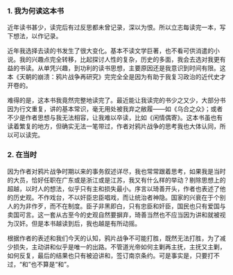 ### 1. 我为何读这本书	

近年读书甚少，读完后有过反思都未曾记录，深以为恨。所以立志每读完一本，写下想法，以作记录。

近年我选择去读的书发生了很大变化。基本不读文学巨著，也不看可供消遣的小说。我的兴趣点完全转移，比起探讨人性的复杂，历史的多面，我会去选对我更有益的书读。从单凭兴趣，到功利的读书思想，主要原因还是我意识到时间有限。这本《天朝的崩溃：鸦片战争再研究》完完全全是因为有助于我复习政治的近代史才开卷的。

难得的是，这本书我竟然完整地读完了。最近能让我读完的书少之又少，大部分书因为行文重复，讲的基本常识，毫无用处被我弃之敝履——如《乌合之众》；或者不少是作者思想与我无法相容，让我难以卒读，比如《闲情偶寄》。这本书虽也有读着繁复的地方，但确实无法一笔带过，作者对鸦片战争的思考我也大体认同，所以可以读完。

### 2. 在当时

因为作者对鸦片战争时期以来的事务叙述详尽，我也常常跟着思考，如果我是当时的大员，恰好任职在广东或是浙江或是江苏，我又有什么样的举动？剔除思想上的超越，以时人的想法，似乎只有主和损失最小。序言以琦善开头，作者也表述了他的历史观。不作戏台，不以奸臣忠臣唱戏，而让统治者神隐。国家的兴衰在于个别人的为非作歹，而不在制度。臣子非黑即白，只有忠臣和奸臣，国民也只有爱国与卖国可言。这一套从古至今的史观自然要摒弃，琦善当然也不应当因为讲和就被视为汉奸。但是本书越读到后，我也越是有所动摇。

根据作者的表述和我们今天的认知，鸦片战争不可能打胜，既然无法打胜，为了减少损失，主动讲和似乎是唯一的出路。不管道光帝如何主剿再主抚，主抚又主剿，如何反复，最后的结果也只有被迫讲和，签订南京条约。可是事实是，只要打不过，“和”也不算是“和”。